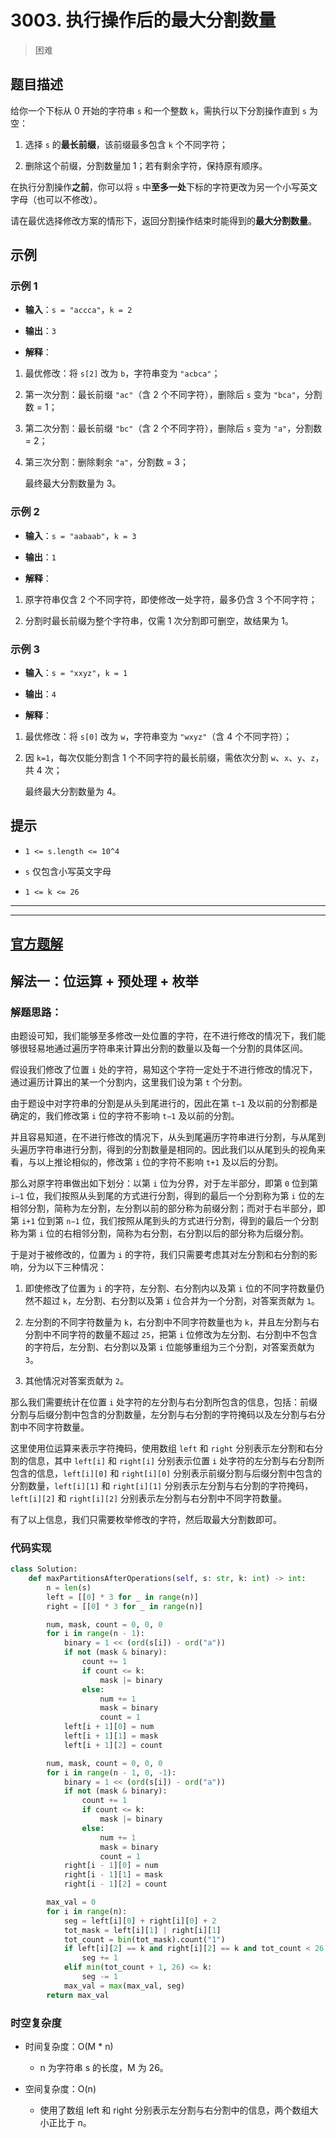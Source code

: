 # 3003. 执行操作后的最大分割数量
>困难
## 题目描述

给你一个下标从 0 开始的字符串 `s` 和一个整数 `k`，需执行以下分割操作直到 `s` 为空：



1. 选择 `s` 的**最长前缀**，该前缀最多包含 `k` 个不同字符；

2. 删除这个前缀，分割数量加 1；若有剩余字符，保持原有顺序。

在执行分割操作**之前**，你可以将 `s` 中**至多一处**下标的字符更改为另一个小写英文字母（也可以不修改）。

请在最优选择修改方案的情形下，返回分割操作结束时能得到的**最大分割数量**。

## 示例

### 示例 1



* **输入**：`s = "accca"`，`k = 2`

* **输出**：`3`

* **解释**：

1. 最优修改：将 `s[2]` 改为 `b`，字符串变为 `"acbca"`；

2. 第一次分割：最长前缀 `"ac"`（含 2 个不同字符），删除后 `s` 变为 `"bca"`，分割数 = 1；

3. 第二次分割：最长前缀 `"bc"`（含 2 个不同字符），删除后 `s` 变为 `"a"`，分割数 = 2；

4. 第三次分割：删除剩余 `"a"`，分割数 = 3；

   最终最大分割数量为 3。

### 示例 2



* **输入**：`s = "aabaab"`，`k = 3`

* **输出**：`1`

* **解释**：

1. 原字符串仅含 2 个不同字符，即使修改一处字符，最多仍含 3 个不同字符；

2. 分割时最长前缀为整个字符串，仅需 1 次分割即可删空，故结果为 1。

### 示例 3



* **输入**：`s = "xxyz"`，`k = 1`

* **输出**：`4`

* **解释**：

1. 最优修改：将 `s[0]` 改为 `w`，字符串变为 `"wxyz"`（含 4 个不同字符）；

2. 因 `k=1`，每次仅能分割含 1 个不同字符的最长前缀，需依次分割 `w`、`x`、`y`、`z`，共 4 次；

   最终最大分割数量为 4。

## 提示



* `1 <= s.length <= 10^4`

* `s` 仅包含小写英文字母

* `1 <= k <= 26`








***
***





## [官方题解](https://leetcode.cn/problems/maximize-the-number-of-partitions-after-operations/solutions/3799989/zhi-xing-cao-zuo-hou-de-zui-da-fen-ge-sh-fwni/?envType=daily-question&envId=2025-10-17)

## 解法一：位运算 + 预处理 + 枚举

### 解题思路：

由题设可知，我们能够至多修改一处位置的字符，在不进行修改的情况下，我们能够很轻易地通过遍历字符串来计算出分割的数量以及每一个分割的具体区间。

假设我们修改了位置 `i` 处的字符，易知这个字符一定处于不进行修改的情况下，通过遍历计算出的某一个分割内，这里我们设为第 `t` 个分割。

由于题设中对字符串的分割是从头到尾进行的，因此在第 `t−1` 及以前的分割都是确定的，我们修改第 `i` 位的字符不影响 `t−1` 及以前的分割。

并且容易知道，在不进行修改的情况下，从头到尾遍历字符串进行分割，与从尾到头遍历字符串进行分割，得到的分割数量是相同的。因此我们以从尾到头的视角来看，与以上推论相似的，修改第 `i` 位的字符不影响 `t+1` 及以后的分割。

那么对原字符串做出如下划分：以第 `i` 位为分界，对于左半部分，即第 `0` 位到第 `i−1` 位，我们按照从头到尾的方式进行分割，得到的最后一个分割称为第 `i` 位的左相邻分割，简称为左分割，左分割以前的部分称为前缀分割；而对于右半部分，即第 `i+1` 位到第 `n−1` 位，我们按照从尾到头的方式进行分割，得到的最后一个分割称为第 `i` 位的右相邻分割，简称为右分割，右分割以后的部分称为后缀分割。

于是对于被修改的，位置为 `i` 的字符，我们只需要考虑其对左分割和右分割的影响，分为以下三种情况：



1. 即使修改了位置为 `i` 的字符，左分割、右分割内以及第 `i` 位的不同字符数量仍然不超过 `k`，左分割、右分割以及第 `i` 位合并为一个分割，对答案贡献为 `1`。

2. 左分割的不同字符数量为 `k`，右分割中不同字符数量也为 `k`，并且左分割与右分割中不同字符的数量不超过 `25`，把第 `i` 位修改为左分割、右分割中不包含的字符后，左分割、右分割以及第 `i` 位能够重组为三个分割，对答案贡献为 `3`。

3. 其他情况对答案贡献为 `2`。

那么我们需要统计在位置 `i` 处字符的左分割与右分割所包含的信息，包括：前缀分割与后缀分割中包含的分割数量，左分割与右分割的字符掩码以及左分割与右分割中不同字符数量。

这里使用位运算来表示字符掩码，使用数组 `left` 和 `right` 分别表示左分割和右分割的信息，其中 `left[i]` 和 `right[i]` 分别表示位置 `i` 处字符的左分割与右分割所包含的信息，`left[i][0]` 和 `right[i][0]` 分别表示前缀分割与后缀分割中包含的分割数量，`left[i][1]` 和 `right[i][1]` 分别表示左分割与右分割的字符掩码，`left[i][2]` 和 `right[i][2]` 分别表示左分割与右分割中不同字符数量。

有了以上信息，我们只需要枚举修改的字符，然后取最大分割数即可。


### 代码实现

```python
class Solution:
    def maxPartitionsAfterOperations(self, s: str, k: int) -> int:
        n = len(s)
        left = [[0] * 3 for _ in range(n)]
        right = [[0] * 3 for _ in range(n)]

        num, mask, count = 0, 0, 0
        for i in range(n - 1):
            binary = 1 << (ord(s[i]) - ord("a"))
            if not (mask & binary):
                count += 1
                if count <= k:
                    mask |= binary
                else:
                    num += 1
                    mask = binary
                    count = 1
            left[i + 1][0] = num
            left[i + 1][1] = mask
            left[i + 1][2] = count

        num, mask, count = 0, 0, 0
        for i in range(n - 1, 0, -1):
            binary = 1 << (ord(s[i]) - ord("a"))
            if not (mask & binary):
                count += 1
                if count <= k:
                    mask |= binary
                else:
                    num += 1
                    mask = binary
                    count = 1
            right[i - 1][0] = num
            right[i - 1][1] = mask
            right[i - 1][2] = count

        max_val = 0
        for i in range(n):
            seg = left[i][0] + right[i][0] + 2
            tot_mask = left[i][1] | right[i][1]
            tot_count = bin(tot_mask).count("1")
            if left[i][2] == k and right[i][2] == k and tot_count < 26:
                seg += 1
            elif min(tot_count + 1, 26) <= k:
                seg -= 1
            max_val = max(max_val, seg)
        return max_val

```

### 时空复杂度

- 时间复杂度：O(M \* n)
  - n 为字符串 s 的长度，M 为 26。

- 空间复杂度：O(n)
   - 使用了数组 left 和 right 分别表示左分割与右分割中的信息，两个数组大小正比于 n。












